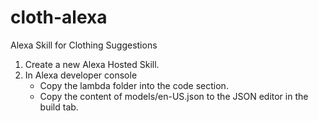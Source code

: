 # cloth-alexa
Alexa Skill for Clothing Suggestions

1. Create a new Alexa Hosted Skill.
2. In Alexa developer console
    - Copy the lambda folder into the code section.
    - Copy the content of models/en-US.json to the JSON editor in the build tab.